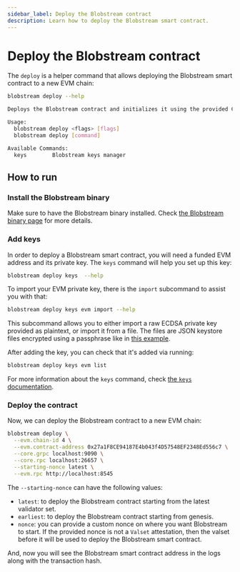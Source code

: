 ```yaml
---
sidebar_label: Deploy the Blobstream contract
description: Learn how to deploy the Blobstream smart contract.
---
```


# Deploy the Blobstream contract

<!-- markdownlint-disable MD013 -->

The `deploy` is a helper command that allows deploying the Blobstream smart contract to a new EVM chain:

```sh
blobstream deploy --help

Deploys the Blobstream contract and initializes it using the provided Celestia chain

Usage:
  blobstream deploy <flags> [flags]
  blobstream deploy [command]

Available Commands:
  keys        Blobstream keys manager
```

## How to run

### Install the Blobstream binary

Make sure to have the Blobstream binary installed. Check [the Blobstream binary page](https://docs.celestia.org/nodes/blobstream-binary) for more details.

### Add keys

In order to deploy a Blobstream smart contract, you will need a funded EVM address and its private key. The `keys` command will help you set up this key:

```sh
blobstream deploy keys  --help
```

To import your EVM private key, there is the `import` subcommand to assist you with that:

```sh
blobstream deploy keys evm import --help
```

This subcommand allows you to either import a raw ECDSA private key provided as plaintext, or import it from a file. The files are JSON keystore files encrypted using a passphrase like in [this example](https://geth.ethereum.org/docs/developers/dapp-developer/native-accounts).

After adding the key, you can check that it's added via running:

```sh
blobstream deploy keys evm list
```

For more information about the `keys` command, check [the `keys` documentation](https://docs.celestia.org/nodes/blobstream-keys).

### Deploy the contract

Now, we can deploy the Blobstream contract to a new EVM chain:

```sh
blobstream deploy \
  --evm.chain-id 4 \
  --evm.contract-address 0x27a1F8CE94187E4b043f4D57548EF2348Ed556c7 \
  --core.grpc localhost:9090 \
  --core.rpc localhost:26657 \
  --starting-nonce latest \
  --evm.rpc http://localhost:8545
```

The `--starting-nonce` can have the following values:

- `latest`: to deploy the Blobstream contract starting from the latest validator set.
- `earliest`: to deploy the Blobstream contract starting from genesis.
- `nonce`: you can provide a custom nonce on where you want Blobstream to start. If the provided nonce is not a `Valset` attestation, then the valset before it will be used to deploy the Blobstream smart contract.

And, now you will see the Blobstream smart contract address in the logs along with the transaction hash.

